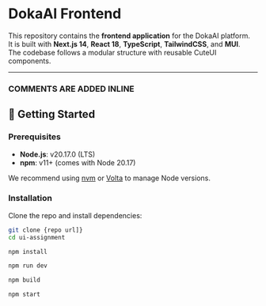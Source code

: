 # DokaAI Frontend

This repository contains the **frontend application** for the DokaAI platform.  
It is built with **Next.js 14**, **React 18**, **TypeScript**, **TailwindCSS**, and **MUI**.  
The codebase follows a modular structure with reusable CuteUI components.

---

### COMMENTS ARE ADDED INLINE

## 🚀 Getting Started

### Prerequisites

- **Node.js**: v20.17.0 (LTS)
- **npm**: v11+ (comes with Node 20.17)

We recommend using [nvm](https://github.com/nvm-sh/nvm) or [Volta](https://volta.sh) to manage Node versions.

### Installation

Clone the repo and install dependencies:

```bash
git clone {repo url]}
cd ui-assignment

npm install

npm run dev

npm build

npm start
```
